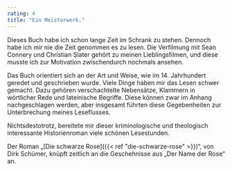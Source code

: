 ```yaml
---
rating: 4
title: "Ein Meisterwerk."
---
```


Dieses Buch habe ich schon lange Zeit im Schrank zu stehen. Dennoch habe ich mir
nie die Zeit genommen es zu lesen. Die Verfilmung mit Sean Connery und Christian
Slater gehört zu meinen Lieblingsfilmen, und diese musste ich zur Motivation
zwischendurch nochmals ansehen.

Das Buch orientiert sich an der Art und Weise, wie im 14. Jahrhundert geredet 
und geschrieben wurde. Viele Dinge haben mir das Lesen schwer gemacht. Dazu 
gehören verschachtelte Nebensätze, Klammern in wörtlicher Rede und lateinische 
Begriffe. Diese können zwar im Anhang nachgeschlagen werden, aber insgesamt 
führten diese Gegebenheiten zur Unterbrechung meines Leseflusses.

Nichtsdestotrotz, bereitete mir dieser kriminologische und theologisch 
interessante Historienroman viele schönen Lesestunden.

Der Roman „[Die schwarze Rose]({{< ref "die-schwarze-rose" >}})“, von Dirk 
Schümer, knüpft zeitlich an die Geschehnisse aus „Der Name der Rose“ an.